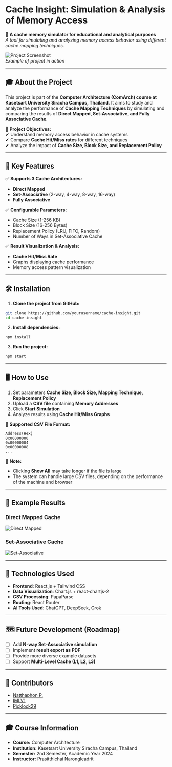 # Cache Insight: Simulation & Analysis of Memory Access

🚀 **A cache memory simulator for educational and analytical purposes**  
*A tool for simulating and analyzing memory access behavior using different cache mapping techniques.*  

![Project Screenshot](https://i.postimg.cc/5jc8WwQQ/Screenshot-31-3-2025-34016-localhost.jpg)  
*Example of project in action*  

---

## 🎓 About the Project
This project is part of the **Computer Architecture (ComArch) course at Kasetsart University Siracha Campus, Thailand**. It aims to study and analyze the performance of **Cache Mapping Techniques** by simulating and comparing the results of **Direct Mapped, Set-Associative, and Fully Associative Cache**.

🔹 **Project Objectives:**  
✔ Understand memory access behavior in cache systems  
✔ Compare **Cache Hit/Miss rates** for different techniques  
✔ Analyze the impact of **Cache Size, Block Size, and Replacement Policy**  

---

## 📌 Key Features
✅ **Supports 3 Cache Architectures:**  
   - **Direct Mapped**  
   - **Set-Associative** (2-way, 4-way, 8-way, 16-way)  
   - **Fully Associative**  

✅ **Configurable Parameters:**  
   - Cache Size (1-256 KB)  
   - Block Size (16-256 Bytes)  
   - Replacement Policy (LRU, FIFO, Random)  
   - Number of Ways in Set-Associative Cache  

✅ **Result Visualization & Analysis:**  
   - **Cache Hit/Miss Rate**  
   - Graphs displaying cache performance  
   - Memory access pattern visualization  

---

## 🛠️ Installation

1. **Clone the project from GitHub:**  
```bash
git clone https://github.com/yourusername/cache-insight.git
cd cache-insight
```

2. **Install dependencies:**  
```bash
npm install
```

3. **Run the project:**  
```bash
npm start
```

---

## 🖥️ How to Use

1. Set parameters **Cache Size, Block Size, Mapping Technique, Replacement Policy**  
2. Upload a **CSV file** containing **Memory Addresses**  
3. Click **Start Simulation**  
4. Analyze results using **Cache Hit/Miss Graphs**  

📄 **Supported CSV File Format:**  
```csv
Address(Hex)
0x00000000
0x00000004
0x00000008
...
```

📌 **Note:**  
- Clicking **Show All** may take longer if the file is large  
- The system can handle large CSV files, depending on the performance of the machine and browser  

---

## 🌟 Example Results

### **Direct Mapped Cache**
![Direct Mapped](https://i.postimg.cc/c4ZQhcWP/Screenshot-31-3-2025-34410-localhost.jpg)  

### **Set-Associative Cache**
![Set-Associative](https://i.postimg.cc/nhr9SRPS/Screenshot-31-3-2025-34515-localhost.jpg)  

---

## 🧩 Technologies Used

- **Frontend**: React.js + Tailwind CSS  
- **Data Visualization**: Chart.js + react-chartjs-2  
- **CSV Processing**: PapaParse  
- **Routing**: React Router  
- **AI Tools Used**: ChatGPT, DeepSeek, Grok  

---

## 🗺️ Future Development (Roadmap)
- [ ] Add **N-way Set-Associative simulation**  
- [ ] Implement **result export as PDF**  
- [ ] Provide more diverse example datasets  
- [ ] Support **Multi-Level Cache (L1, L2, L3)**  

---

## 👥 Contributors
- [Natthaphon P.](https://github.com/Nattopacirus)  
- [IMLV1](https://github.com/IMLV1)  
- [Picklock29](https://github.com/Picklock29)  

---

## 🎓 Course Information
- **Course:** Computer Architecture  
- **Institution:** Kasetsart University Siracha Campus, Thailand  
- **Semester:** 2nd Semester, Academic Year 2024  
- **Instructor:** Prasitthichai Narongleadrit  

